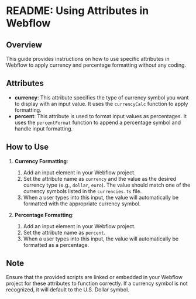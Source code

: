 # README: Using Attributes in Webflow

## Overview

This guide provides instructions on how to use specific attributes in Webflow to apply currency and percentage formatting without any coding.

## Attributes

- **currency**: This attribute specifies the type of currency symbol you want to display with an input value. It uses the `currencyCalc` function to apply formatting.
- **percent**: This attribute is used to format input values as percentages. It uses the `percentFormat` function to append a percentage symbol and handle input formatting.

## How to Use

1. **Currency Formatting**:

   1. Add an input element in your Webflow project.
   2. Set the attribute name as `currency` and the value as the desired currency type (e.g., `dollar`, `euro`). The value should match one of the currency symbols listed in the `currencies.ts` file.
   3. When a user types into this input, the value will automatically be formatted with the appropriate currency symbol.

2. **Percentage Formatting**:
   1. Add an input element in your Webflow project.
   2. Set the attribute name as `percent`.
   3. When a user types into this input, the value will automatically be formatted as a percentage.

## Note

Ensure that the provided scripts are linked or embedded in your Webflow project for these attributes to function correctly. If a currency symbol is not recognized, it will default to the U.S. Dollar symbol.
